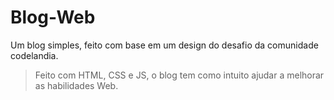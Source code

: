 # Blog-Web
Um blog simples, feito com base em um design do desafio da comunidade codelandia. 

>Feito com HTML, CSS e JS, o blog tem como intuito ajudar a melhorar as habilidades Web. 


